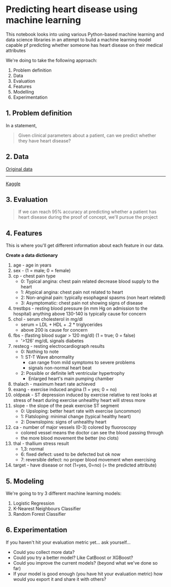 # Predicting heart disease using machine learning 

This notebook looks into using various Python-based machine learning and data science libraries in an attempt to build a machine learning model capable pf predicting whether someone has heart disease on their medical attributes

We're doing to take the following approach:
1. Problem definition 
2. Data
3. Evaluation
4. Features
5. Modelling 
6. Experimentation

## 1. Problem definition 

In a statement, 
> Given clinical parameters about a patient, can we predict whether they have heart disease?

## 2. Data

[Original data](https://archive.ics.uci.edu/ml/datasets/heart+disease)

***

[Kaggle](https://www.kaggle.com/mragpavank/heart-diseaseuci)

## 3. Evaluation 

> If we can reach 95% accuracy at predicting whether a patient has heart disease during the proof of concept, we'll pursue the project

## 4. Features 

This is where you'll get different information about each feature in our data.

**Create a data dictionary**


1. age - age in years
2. sex - (1 = male; 0 = female)
3. cp - chest pain type
    * 0: Typical angina: chest pain related decrease blood supply to the heart
    * 1: Atypical angina: chest pain not related to heart
    * 2: Non-anginal pain: typically esophageal spasms (non heart related)
    * 3: Asymptomatic: chest pain not showing signs of disease
4. trestbps - resting blood pressure (in mm Hg on admission to the hospital) anything above 130-140 is typically cause for concern
5. chol - serum cholesterol in mg/dl
    * serum = LDL + HDL + .2 * triglycerides
    * above 200 is cause for concern
6. fbs - (fasting blood sugar > 120 mg/dl) (1 = true; 0 = false)
    * '>126' mg/dL signals diabetes
7. restecg - resting electrocardiograph results
    * 0: Nothing to note
    * 1: ST-T Wave abnormality
        * can range from mild symptoms to severe problems
        * signals non-normal heart beat
    * 2: Possible or definite left ventricular hypertrophy
        * Enlarged heart's main pumping chamber
8. thalach - maximum heart rate achieved
9. exang - exercise induced angina (1 = yes; 0 = no)
10. oldpeak - ST depression induced by exercise relative to rest looks at stress of heart during exercise unhealthy heart will stress more
11. slope - the slope of the peak exercise ST segment
    * 0: Upsloping: better heart rate with exercise (uncommon)
    * 1: Flatsloping: minimal change (typical healthy heart)
    * 2: Downslopins: signs of unhealthy heart
12. ca - number of major vessels (0-3) colored by fluoroscopy
    * colored vessel means the doctor can see the blood passing through
    * the more blood movement the better (no clots)
13. thal - thallium stress result
    * 1,3: normal
    * 6: fixed defect: used to be defected but ok now
    * 7: reversible defect: no proper blood movement when exercising
14. target - have disease or not (1=yes, 0=no) (= the predicted attribute)

## 5. Modeling

We're going to try 3 different machine learning models:
   1. Logistic Regression
   2. K-Nearest Neighbours Classifier
   3. Random Forest Classifier

## 6. Experimentation

If you haven't hit your evaluation metric yet... ask yourself...

* Could you collect more data?
* Could you try a better model? Like CatBoost or XGBoost?
* Could you improve the current models? (beyond what we've done so far)
* If your model is good enough (you have hit your evaluation metric) how would you export it and share it with others?